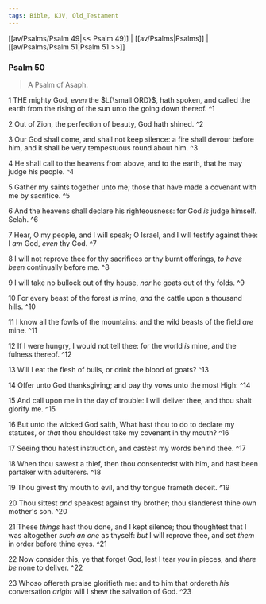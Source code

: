```yaml
---
tags: Bible, KJV, Old_Testament
---
```


[[av/Psalms/Psalm 49|<< Psalm 49]] | [[av/Psalms|Psalms]] | [[av/Psalms/Psalm 51|Psalm 51 >>]]

### Psalm 50

> A Psalm of Asaph.

1 THE mighty God, _even_ the $L{\small ORD}$, hath spoken, and called the earth from the rising of the sun unto the going down thereof. ^1

2 Out of Zion, the perfection of beauty, God hath shined. ^2

3 Our God shall come, and shall not keep silence: a fire shall devour before him, and it shall be very tempestuous round about him. ^3

4 He shall call to the heavens from above, and to the earth, that he may judge his people. ^4

5 Gather my saints together unto me; those that have made a covenant with me by sacrifice. ^5

6 And the heavens shall declare his righteousness: for God _is_ judge himself. Selah. ^6

7 Hear, O my people, and I will speak; O Israel, and I will testify against thee: I _am_ God, _even_ thy God. ^7

8 I will not reprove thee for thy sacrifices or thy burnt offerings, _to_ _have_ _been_ continually before me. ^8

9 I will take no bullock out of thy house, _nor_ he goats out of thy folds. ^9

10 For every beast of the forest _is_ mine, _and_ the cattle upon a thousand hills. ^10

11 I know all the fowls of the mountains: and the wild beasts of the field _are_ mine. ^11

12 If I were hungry, I would not tell thee: for the world _is_ mine, and the fulness thereof. ^12

13 Will I eat the flesh of bulls, or drink the blood of goats? ^13

14 Offer unto God thanksgiving; and pay thy vows unto the most High: ^14

15 And call upon me in the day of trouble: I will deliver thee, and thou shalt glorify me. ^15

16 But unto the wicked God saith, What hast thou to do to declare my statutes, or _that_ thou shouldest take my covenant in thy mouth? ^16

17 Seeing thou hatest instruction, and castest my words behind thee. ^17

18 When thou sawest a thief, then thou consentedst with him, and hast been partaker with adulterers. ^18

19 Thou givest thy mouth to evil, and thy tongue frameth deceit. ^19

20 Thou sittest _and_ speakest against thy brother; thou slanderest thine own mother's son. ^20

21 These _things_ hast thou done, and I kept silence; thou thoughtest that I was altogether _such_ _an_ _one_ as thyself: _but_ I will reprove thee, and set _them_ in order before thine eyes. ^21

22 Now consider this, ye that forget God, lest I tear _you_ in pieces, and _there_ _be_ none to deliver. ^22

23 Whoso offereth praise glorifieth me: and to him that ordereth _his_ conversation _aright_ will I shew the salvation of God. ^23
